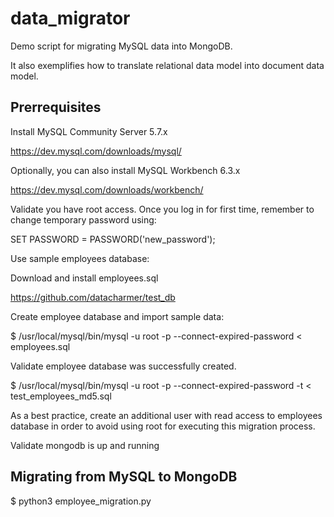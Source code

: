 # data_migrator
Demo script for migrating MySQL data into MongoDB. 

It also exemplifies how to translate relational data model into document data model.


## Prerrequisites

Install MySQL Community Server 5.7.x  

https://dev.mysql.com/downloads/mysql/

Optionally, you can also install MySQL Workbench 6.3.x

https://dev.mysql.com/downloads/workbench/

Validate you have root access. Once you log in for first time, remember to change temporary password using:

SET PASSWORD = PASSWORD('new_password');

Use sample employees database:

Download and install employees.sql

https://github.com/datacharmer/test_db

Create employee database and import sample data:

$ /usr/local/mysql/bin/mysql -u root -p --connect-expired-password  < employees.sql

Validate employee database was successfully created.

$ /usr/local/mysql/bin/mysql -u root -p --connect-expired-password  -t < test_employees_md5.sql

As a best practice, create an additional user with read access to employees database in order to avoid using root for executing this migration process.

Validate mongodb is up and running

## Migrating from MySQL to MongoDB

$ python3 employee_migration.py
